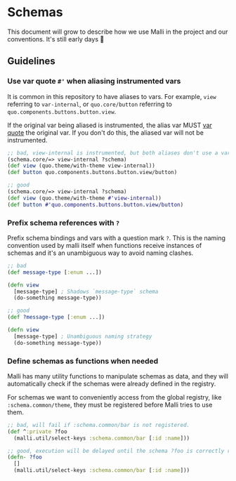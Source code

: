 # Schemas

This document will grow to describe how we use Malli in the project and our
conventions. It's still early days 🐪

## Guidelines
### Use var quote `#'` when aliasing instrumented vars

It is common in this repository to have aliases to vars. For example, `view`
referring to `var-internal`, or `quo.core/button` referring to
`quo.components.buttons.button.view`.

If the original var being aliased is instrumented, the alias var MUST [var
quote](https://clojure.org/guides/weird_characters#_var_quote) the original var.
If you don't do this, the aliased var will not be instrumented.

```clojure
;; bad, view-internal is instrumented, but both aliases don't use a var quote.
(schema.core/=> view-internal ?schema)
(def view (quo.theme/with-theme view-internal))
(def button quo.components.buttons.button.view/button)

;; good
(schema.core/=> view-internal ?schema)
(def view (quo.theme/with-theme #'view-internal))
(def button #'quo.components.buttons.button.view/button)
```

### Prefix schema references with `?`

Prefix schema bindings and vars with a question mark `?`. This is the naming
convention used by malli itself when functions receive instances of schemas and
it's an unambiguous way to avoid naming clashes.

```clojure
;; bad
(def message-type [:enum ...])

(defn view
  [message-type] ; Shadows `message-type` schema
  (do-something message-type))

;; good
(def ?message-type [:enum ...])

(defn view
  [message-type] ; Unambiguous naming strategy
  (do-something message-type))
```

### Define schemas as functions when needed

Malli has many utility functions to manipulate schemas as data, and they will
automatically check if the schemas were already defined in the registry.

For schemas we want to conveniently access from the global registry, like
`:schema.common/theme`, they must be registered before Malli tries to use them.

```clojure
;; bad, will fail if :schema.common/bar is not registered.
(def ^:private ?foo
  (malli.util/select-keys :schema.common/bar [:id :name]))

;; good, execution will be delayed until the schema ?foo is correctly registered.
(defn- ?foo
  []
  (malli.util/select-keys :schema.common/bar [:id :name]))
```
